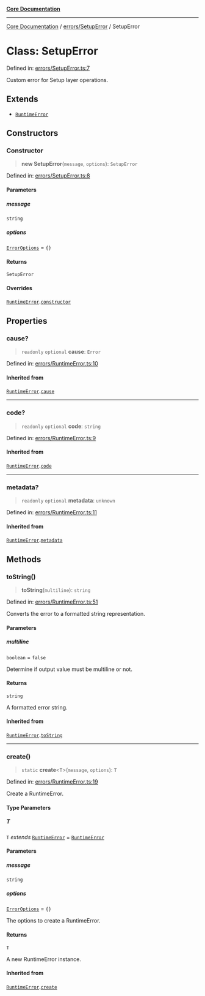 [**Core Documentation**](../../../README.md)

***

[Core Documentation](../../../README.md) / [errors/SetupError](../README.md) / SetupError

# Class: SetupError

Defined in: [errors/SetupError.ts:7](https://github.com/stonemjs/core/blob/e2fddc9518734748c09a72d4b4064dd1d4c1288c/src/errors/SetupError.ts#L7)

Custom error for Setup layer operations.

## Extends

- [`RuntimeError`](../../RuntimeError/classes/RuntimeError.md)

## Constructors

### Constructor

> **new SetupError**(`message`, `options`): `SetupError`

Defined in: [errors/SetupError.ts:8](https://github.com/stonemjs/core/blob/e2fddc9518734748c09a72d4b4064dd1d4c1288c/src/errors/SetupError.ts#L8)

#### Parameters

##### message

`string`

##### options

[`ErrorOptions`](../../../declarations/interfaces/ErrorOptions.md) = `{}`

#### Returns

`SetupError`

#### Overrides

[`RuntimeError`](../../RuntimeError/classes/RuntimeError.md).[`constructor`](../../RuntimeError/classes/RuntimeError.md#constructor)

## Properties

### cause?

> `readonly` `optional` **cause**: `Error`

Defined in: [errors/RuntimeError.ts:10](https://github.com/stonemjs/core/blob/e2fddc9518734748c09a72d4b4064dd1d4c1288c/src/errors/RuntimeError.ts#L10)

#### Inherited from

[`RuntimeError`](../../RuntimeError/classes/RuntimeError.md).[`cause`](../../RuntimeError/classes/RuntimeError.md#cause)

***

### code?

> `readonly` `optional` **code**: `string`

Defined in: [errors/RuntimeError.ts:9](https://github.com/stonemjs/core/blob/e2fddc9518734748c09a72d4b4064dd1d4c1288c/src/errors/RuntimeError.ts#L9)

#### Inherited from

[`RuntimeError`](../../RuntimeError/classes/RuntimeError.md).[`code`](../../RuntimeError/classes/RuntimeError.md#code)

***

### metadata?

> `readonly` `optional` **metadata**: `unknown`

Defined in: [errors/RuntimeError.ts:11](https://github.com/stonemjs/core/blob/e2fddc9518734748c09a72d4b4064dd1d4c1288c/src/errors/RuntimeError.ts#L11)

#### Inherited from

[`RuntimeError`](../../RuntimeError/classes/RuntimeError.md).[`metadata`](../../RuntimeError/classes/RuntimeError.md#metadata)

## Methods

### toString()

> **toString**(`multiline`): `string`

Defined in: [errors/RuntimeError.ts:51](https://github.com/stonemjs/core/blob/e2fddc9518734748c09a72d4b4064dd1d4c1288c/src/errors/RuntimeError.ts#L51)

Converts the error to a formatted string representation.

#### Parameters

##### multiline

`boolean` = `false`

Determine if output value must be multiline or not.

#### Returns

`string`

A formatted error string.

#### Inherited from

[`RuntimeError`](../../RuntimeError/classes/RuntimeError.md).[`toString`](../../RuntimeError/classes/RuntimeError.md#tostring)

***

### create()

> `static` **create**\<`T`\>(`message`, `options`): `T`

Defined in: [errors/RuntimeError.ts:19](https://github.com/stonemjs/core/blob/e2fddc9518734748c09a72d4b4064dd1d4c1288c/src/errors/RuntimeError.ts#L19)

Create a RuntimeError.

#### Type Parameters

##### T

`T` *extends* [`RuntimeError`](../../RuntimeError/classes/RuntimeError.md) = [`RuntimeError`](../../RuntimeError/classes/RuntimeError.md)

#### Parameters

##### message

`string`

##### options

[`ErrorOptions`](../../../declarations/interfaces/ErrorOptions.md) = `{}`

The options to create a RuntimeError.

#### Returns

`T`

A new RuntimeError instance.

#### Inherited from

[`RuntimeError`](../../RuntimeError/classes/RuntimeError.md).[`create`](../../RuntimeError/classes/RuntimeError.md#create)
